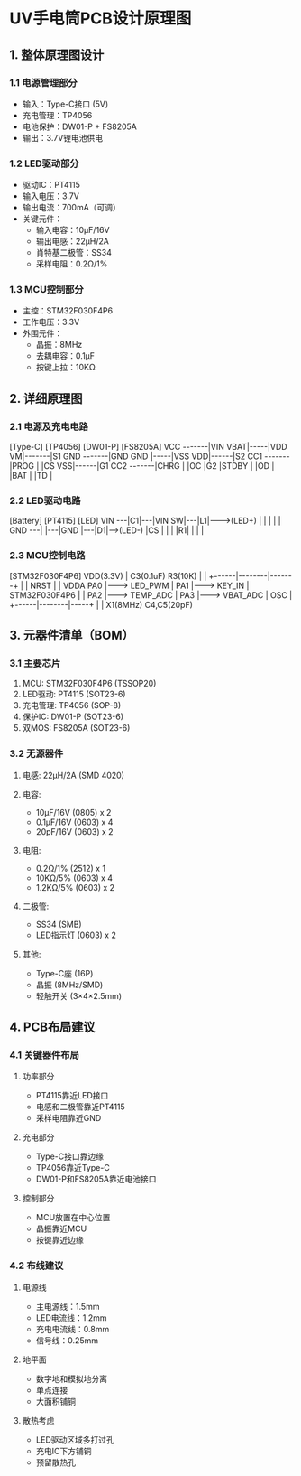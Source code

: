 # UV手电筒PCB设计原理图

## 1. 整体原理图设计

### 1.1 电源管理部分
- 输入：Type-C接口 (5V)
- 充电管理：TP4056
- 电池保护：DW01-P + FS8205A
- 输出：3.7V锂电池供电

### 1.2 LED驱动部分
- 驱动IC：PT4115
- 输入电压：3.7V
- 输出电流：700mA（可调）
- 关键元件：
  * 输入电容：10μF/16V
  * 输出电感：22μH/2A
  * 肖特基二极管：SS34
  * 采样电阻：0.2Ω/1%

### 1.3 MCU控制部分
- 主控：STM32F030F4P6
- 工作电压：3.3V
- 外围元件：
  * 晶振：8MHz
  * 去耦电容：0.1μF
  * 按键上拉：10KΩ

## 2. 详细原理图

### 2.1 电源及充电电路 
[Type-C] [TP4056] [DW01-P] [FS8205A]
VCC -------|VIN VBAT|-----|VDD VM|-------|S1
GND -------|GND GND |-----|VSS VDD|------|S2
CC1 -------|PROG | |CS VSS|------|G1
CC2 -------|CHRG | |OC |G2
|STDBY | |OD |
|BAT | |TD |

### 2.2 LED驱动电路
[Battery]        [PT4115]         [LED]
   VIN ---|C1|---|VIN   SW|---|L1|--->(LED+)
          |   |   |         |   |
   GND ---|   |---|GND     |---|D1|-->(LED-)
                  |CS      |
                  |         |
              |R1|         |
                  |         |

### 2.3 MCU控制电路
[STM32F030F4P6]
                VDD(3.3V)
                   |
        C3(0.1uF)  R3(10K)
             |        |
      +------|--------|-------+
      |      |     NRST      |
      |    VDDA         PA0  |---> LED_PWM
      |                 PA1  |---> KEY_IN
      |   STM32F030F4P6      |
      |                 PA2  |---> TEMP_ADC
      |                 PA3  |---> VBAT_ADC
      |      OSC            |
      +------|--------|-----+
            |        |
        X1(8MHz)   C4,C5(20pF)

## 3. 元器件清单（BOM）

### 3.1 主要芯片
1. MCU: STM32F030F4P6 (TSSOP20)
2. LED驱动: PT4115 (SOT23-6)
3. 充电管理: TP4056 (SOP-8)
4. 保护IC: DW01-P (SOT23-6)
5. 双MOS: FS8205A (SOT23-6)

### 3.2 无源器件
1. 电感: 22μH/2A (SMD 4020)
2. 电容:
   - 10μF/16V (0805) x 2
   - 0.1μF/16V (0603) x 4
   - 20pF/16V (0603) x 2

3. 电阻:
   - 0.2Ω/1% (2512) x 1
   - 10KΩ/5% (0603) x 4
   - 1.2KΩ/5% (0603) x 2

4. 二极管:
   - SS34 (SMB)
   - LED指示灯 (0603) x 2

5. 其他:
   - Type-C座 (16P)
   - 晶振 (8MHz/SMD)
   - 轻触开关 (3×4×2.5mm)

## 4. PCB布局建议

### 4.1 关键器件布局
1. 功率部分
   - PT4115靠近LED接口
   - 电感和二极管靠近PT4115
   - 采样电阻靠近GND

2. 充电部分
   - Type-C接口靠边缘
   - TP4056靠近Type-C
   - DW01-P和FS8205A靠近电池接口

3. 控制部分
   - MCU放置在中心位置
   - 晶振靠近MCU
   - 按键靠近边缘

### 4.2 布线建议
1. 电源线
   - 主电源线：1.5mm
   - LED电流线：1.2mm
   - 充电电流线：0.8mm
   - 信号线：0.25mm

2. 地平面
   - 数字地和模拟地分离
   - 单点连接
   - 大面积铺铜

3. 散热考虑
   - LED驱动区域多打过孔
   - 充电IC下方铺铜
   - 预留散热孔
